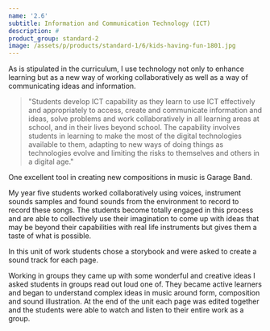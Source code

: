 ```yaml
---
name: '2.6'
subtitle: Information and Communication Technology (ICT)
description: #
product_group: standard-2
image: /assets/p/products/standard-1/6/kids-having-fun-1801.jpg
---
```

As is stipulated in the curriculum, I use technology not only to enhance learning but as a new way of working collaboratively as well as a way of communicating ideas and information.

>"Students develop ICT capability as they learn to use ICT effectively and appropriately to access, create and communicate information and ideas, solve problems and work collaboratively in all learning areas at school, and in their lives beyond school. The capability involves students in learning to make the most of the digital technologies available to them, adapting to new ways of doing things as technologies evolve and limiting the risks to themselves and others in a digital age."

One excellent tool in creating new compositions in music is Garage Band.

My year five students worked collaboratively using voices, instrument sounds samples and found sounds from the environment to record to record these songs. The students become totally engaged in this process and are able to collectively use their imagination to come up with ideas that may be beyond their capabilities with real life instruments but gives them a taste of what is possible.

In this unit of work students chose a storybook and were asked to create a sound track for each page.

Working in groups they came up with some wonderful and creative ideas I asked students in groups read out loud one of. They became active learners and began to understand complex ideas in music around form, composition and sound illustration. At the end of the unit each page was edited together and the students were able to watch and listen to their entire work as a group.
